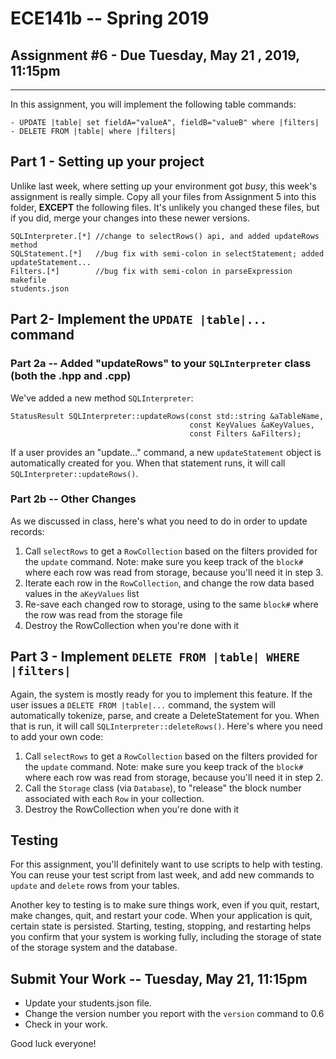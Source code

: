# ECE141b -- Spring 2019
## Assignment #6 - Due Tuesday, May 21 , 2019, 11:15pm
<HR>
  
In this assignment, you will implement the following table commands:

```
- UPDATE |table| set fieldA="valueA", fieldB="valueB" where |filters|
- DELETE FROM |table| where |filters|
```

## Part 1 - Setting up your project

Unlike last week, where setting up your environment got _busy_, this week's assignment is really simple.  Copy all your files from Assignment 5 into this folder, __EXCEPT__ the following files.  It's unlikely you changed these files, but if you did, merge your changes into these newer versions.

```
SQLInterpreter.[*] //change to selectRows() api, and added updateRows method
SQLStatement.[*]   //bug fix with semi-colon in selectStatement; added updateStatement...
Filters.[*]        //bug fix with semi-colon in parseExpression
makefile 
students.json
```

## Part 2- Implement the `UPDATE |table|...` command

### Part 2a -- Added "updateRows" to your `SQLInterpreter` class (both the .hpp and .cpp)

We've added a new method `SQLInterpreter`:

```
StatusResult SQLInterpreter::updateRows(const std::string &aTableName,     
                                        const KeyValues &aKeyValues, 
                                        const Filters &aFilters);
```

If a user provides an "update..." command, a new `updateStatement` object is automatically created for you.  When that statement runs, it will call `SQLInterpreter::updateRows()`. 

### Part 2b -- Other Changes

As we discussed in class, here's what you need to do in order to update records:

1. Call `selectRows` to get a `RowCollection` based on the filters provided for the `update` command.  Note: make sure you keep track of the `block#` where each row was read from storage, because you'll need it in step 3.
2. Iterate each row in the `RowCollection`, and change the row data based values in the `aKeyValues` list
3. Re-save each changed row to storage, using to the same `block#` where the row was read from the storage file
4. Destroy the RowCollection when you're done with it

## Part 3 - Implement `DELETE FROM |table| WHERE |filters|`

Again, the system is mostly ready for you to implement this feature. If the user issues a `DELETE FROM |table|...` command, the system will automatically tokenize, parse, and create a DeleteStatement for you. When that is run, it will call `SQLInterpreter::deleteRows()`.   Here's where you need to add your own code:

1. Call `selectRows` to get a `RowCollection` based on the filters provided for the `update` command.  Note: make sure you keep track of the `block#` where each row was read from storage, because you'll need it in step 2.
2. Call the `Storage` class (via `Database`), to "release" the block number associated with each `Row` in your collection.
3. Destroy the RowCollection when you're done with it

## Testing  

For this assignment, you'll definitely want to use scripts to help with testing.  You can reuse your test script from last week, and add new commands to `update` and `delete` rows from your tables. 

Another key to testing is to make sure things work, even if you quit, restart, make changes, quit, and restart your code. When your application is quit, certain state is persisted. Starting, testing, stopping, and restarting helps you confirm that your system is working fully, including the storage of state of the storage system and the database. 

## Submit Your Work -- Tuesday, May 21, 11:15pm

- Update your students.json file.  
- Change the version number you report with the `version` command to 0.6
- Check in your work.  

Good luck everyone!

